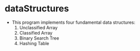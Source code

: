 # dataStructures

- This program implements four fundamental data structures:
    1. Unclassified Array 
    2. Classified Array
    3. Binary Search Tree
    4. Hashing Table
